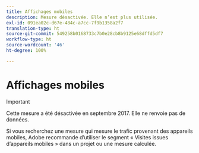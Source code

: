 ```yaml
---
title: Affichages mobiles
description: Mesure désactivée. Elle n’est plus utilisée.
exl-id: 091ea02c-d67e-484c-a7cc-7f9b1358a2f7
translation-type: ht
source-git-commit: 549258b0168733c7b0e28cb8b9125e68dffd5df7
workflow-type: ht
source-wordcount: '46'
ht-degree: 100%

---
```


# Affichages mobiles

>[!IMPORTANT]
>
>Cette mesure a été désactivée en septembre 2017. Elle ne renvoie pas de données.

Si vous recherchez une mesure qui mesure le trafic provenant des appareils mobiles, Adobe recommande d’utiliser le segment « Visites issues d’appareils mobiles » dans un projet ou une mesure calculée.
